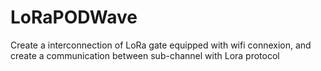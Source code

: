 # LoRaPODWave
Create a interconnection of LoRa gate equipped with wifi connexion, and create a communication between sub-channel with Lora protocol

